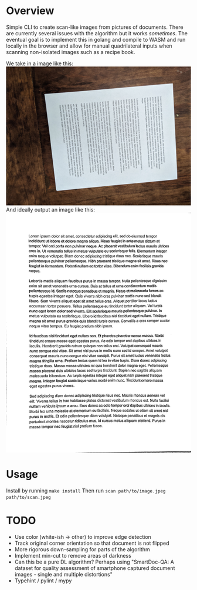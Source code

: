 # Overview
Simple CLI to create scan-like images from pictures of documents. There are currently several issues with the algorithm but it works _sometimes_.
The eventual goal is to implement this in golang and compile to WASM and run locally in the browser and allow for manual quadrilateral inputs when scanning non-isolated images such as a recipe book.

We take in a image like this:
![example input](/test_images/example_input.jpg)
And ideally output an image like this:
![example output](/test_images/example_output.jpg)

# Usage
Install by running `make install`
Then run
`scan path/to/image.jpeg path/to/scan.jpeg`

# TODO
- Use color (white-ish -> other) to improve edge detection
- Track original corner orientation so that document is not flipped
- More rigorous down-sampling for parts of the algorithm
- Implement min-cut to remove areas of darkness
- Can this be a pure DL algorithm? Perhaps using "SmartDoc-QA: A dataset for quality assessment of smartphone captured document images - single and multiple distortions"
- Typehint / pylint / mypy
